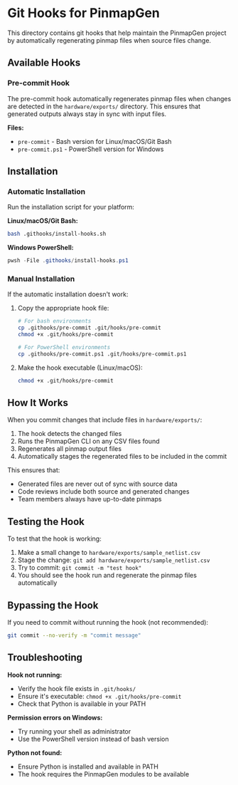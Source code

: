 # Git Hooks for PinmapGen

This directory contains git hooks that help maintain the PinmapGen project by automatically regenerating pinmap files when source files change.

## Available Hooks

### Pre-commit Hook

The pre-commit hook automatically regenerates pinmap files when changes are detected in the `hardware/exports/` directory. This ensures that generated outputs always stay in sync with input files.

**Files:**
- `pre-commit` - Bash version for Linux/macOS/Git Bash
- `pre-commit.ps1` - PowerShell version for Windows

## Installation

### Automatic Installation

Run the installation script for your platform:

**Linux/macOS/Git Bash:**
```bash
bash .githooks/install-hooks.sh
```

**Windows PowerShell:**
```powershell
pwsh -File .githooks/install-hooks.ps1
```

### Manual Installation

If the automatic installation doesn't work:

1. Copy the appropriate hook file:
   ```bash
   # For bash environments
   cp .githooks/pre-commit .git/hooks/pre-commit
   chmod +x .git/hooks/pre-commit
   
   # For PowerShell environments  
   cp .githooks/pre-commit.ps1 .git/hooks/pre-commit.ps1
   ```

2. Make the hook executable (Linux/macOS):
   ```bash
   chmod +x .git/hooks/pre-commit
   ```

## How It Works

When you commit changes that include files in `hardware/exports/`:

1. The hook detects the changed files
2. Runs the PinmapGen CLI on any CSV files found
3. Regenerates all pinmap output files
4. Automatically stages the regenerated files to be included in the commit

This ensures that:
- Generated files are never out of sync with source data
- Code reviews include both source and generated changes
- Team members always have up-to-date pinmaps

## Testing the Hook

To test that the hook is working:

1. Make a small change to `hardware/exports/sample_netlist.csv`
2. Stage the change: `git add hardware/exports/sample_netlist.csv`
3. Try to commit: `git commit -m "test hook"`
4. You should see the hook run and regenerate the pinmap files automatically

## Bypassing the Hook

If you need to commit without running the hook (not recommended):

```bash
git commit --no-verify -m "commit message"
```

## Troubleshooting

**Hook not running:**
- Verify the hook file exists in `.git/hooks/`
- Ensure it's executable: `chmod +x .git/hooks/pre-commit`
- Check that Python is available in your PATH

**Permission errors on Windows:**
- Try running your shell as administrator
- Use the PowerShell version instead of bash version

**Python not found:**
- Ensure Python is installed and available in PATH
- The hook requires the PinmapGen modules to be available